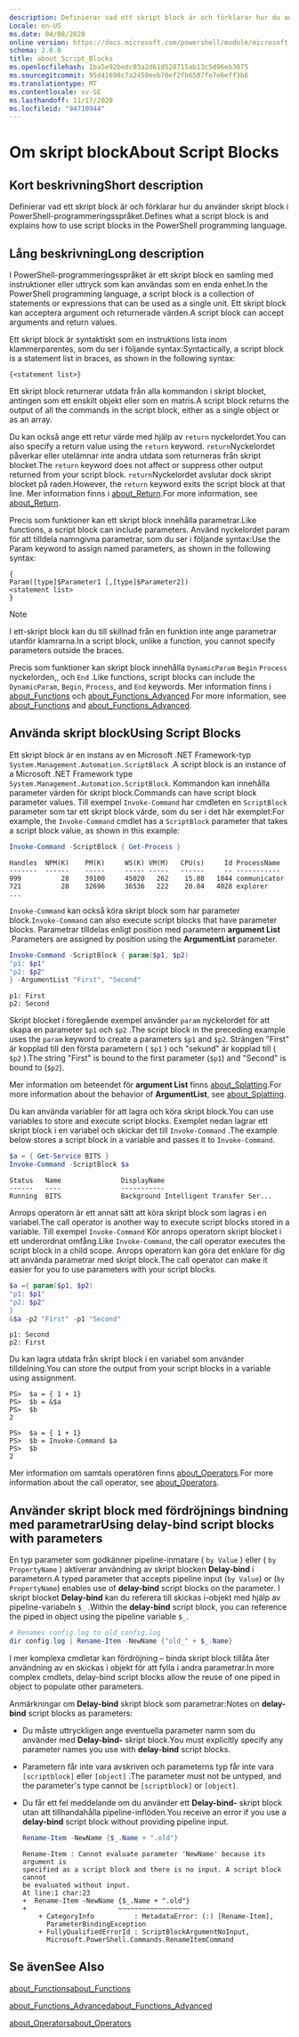 ```yaml
---
description: Definierar vad ett skript block är och förklarar hur du använder skript block i PowerShell-programmeringsspråket.
Locale: en-US
ms.date: 04/08/2020
online version: https://docs.microsoft.com/powershell/module/microsoft.powershell.core/about/about_script_blocks?view=powershell-7.2&WT.mc_id=ps-gethelp
schema: 2.0.0
title: about_Script_Blocks
ms.openlocfilehash: 1ba5e92bedc03a2d61d528715ab13c5d96eb3075
ms.sourcegitcommit: 95d41698c7a2450eeb70ef2fb6507fe7e6eff3b6
ms.translationtype: MT
ms.contentlocale: sv-SE
ms.lasthandoff: 11/17/2020
ms.locfileid: "94710944"
---
```

# <a name="about-script-blocks"></a><span data-ttu-id="ffe50-103">Om skript block</span><span class="sxs-lookup"><span data-stu-id="ffe50-103">About Script Blocks</span></span>

## <a name="short-description"></a><span data-ttu-id="ffe50-104">Kort beskrivning</span><span class="sxs-lookup"><span data-stu-id="ffe50-104">Short description</span></span>

<span data-ttu-id="ffe50-105">Definierar vad ett skript block är och förklarar hur du använder skript block i PowerShell-programmeringsspråket.</span><span class="sxs-lookup"><span data-stu-id="ffe50-105">Defines what a script block is and explains how to use script blocks in the PowerShell programming language.</span></span>

## <a name="long-description"></a><span data-ttu-id="ffe50-106">Lång beskrivning</span><span class="sxs-lookup"><span data-stu-id="ffe50-106">Long description</span></span>

<span data-ttu-id="ffe50-107">I PowerShell-programmeringsspråket är ett skript block en samling med instruktioner eller uttryck som kan användas som en enda enhet.</span><span class="sxs-lookup"><span data-stu-id="ffe50-107">In the PowerShell programming language, a script block is a collection of statements or expressions that can be used as a single unit.</span></span>
<span data-ttu-id="ffe50-108">Ett skript block kan acceptera argument och returnerade värden.</span><span class="sxs-lookup"><span data-stu-id="ffe50-108">A script block can accept arguments and return values.</span></span>

<span data-ttu-id="ffe50-109">Ett skript block är syntaktiskt som en instruktions lista inom klammerparentes, som du ser i följande syntax:</span><span class="sxs-lookup"><span data-stu-id="ffe50-109">Syntactically, a script block is a statement list in braces, as shown in the following syntax:</span></span>

```
{<statement list>}
```

<span data-ttu-id="ffe50-110">Ett skript block returnerar utdata från alla kommandon i skript blocket, antingen som ett enskilt objekt eller som en matris.</span><span class="sxs-lookup"><span data-stu-id="ffe50-110">A script block returns the output of all the commands in the script block, either as a single object or as an array.</span></span>

<span data-ttu-id="ffe50-111">Du kan också ange ett retur värde med hjälp av `return` nyckelordet.</span><span class="sxs-lookup"><span data-stu-id="ffe50-111">You can also specify a return value using the `return` keyword.</span></span> <span data-ttu-id="ffe50-112">`return`Nyckelordet påverkar eller utelämnar inte andra utdata som returneras från skript blocket.</span><span class="sxs-lookup"><span data-stu-id="ffe50-112">The `return` keyword does not affect or suppress other output returned from your script block.</span></span> <span data-ttu-id="ffe50-113">`return`Nyckelordet avslutar dock skript blocket på raden.</span><span class="sxs-lookup"><span data-stu-id="ffe50-113">However, the `return` keyword exits the script block at that line.</span></span> <span data-ttu-id="ffe50-114">Mer information finns i [about_Return](about_Return.md).</span><span class="sxs-lookup"><span data-stu-id="ffe50-114">For more information, see [about_Return](about_Return.md).</span></span>

<span data-ttu-id="ffe50-115">Precis som funktioner kan ett skript block innehålla parametrar.</span><span class="sxs-lookup"><span data-stu-id="ffe50-115">Like functions, a script block can include parameters.</span></span> <span data-ttu-id="ffe50-116">Använd nyckelordet param för att tilldela namngivna parametrar, som du ser i följande syntax:</span><span class="sxs-lookup"><span data-stu-id="ffe50-116">Use the Param keyword to assign named parameters, as shown in the following syntax:</span></span>

```
{
Param([type]$Parameter1 [,[type]$Parameter2])
<statement list>
}
```

> [!NOTE]
> <span data-ttu-id="ffe50-117">I ett-skript block kan du till skillnad från en funktion inte ange parametrar utanför klamrarna.</span><span class="sxs-lookup"><span data-stu-id="ffe50-117">In a script block, unlike a function, you cannot specify parameters outside the braces.</span></span>

<span data-ttu-id="ffe50-118">Precis som funktioner kan skript block innehålla `DynamicParam` `Begin` `Process` nyckelorden,, och `End` .</span><span class="sxs-lookup"><span data-stu-id="ffe50-118">Like functions, script blocks can include the `DynamicParam`, `Begin`, `Process`, and `End` keywords.</span></span> <span data-ttu-id="ffe50-119">Mer information finns i [about_Functions](about_Functions.md) och [about_Functions_Advanced](about_Functions_Advanced.md).</span><span class="sxs-lookup"><span data-stu-id="ffe50-119">For more information, see [about_Functions](about_Functions.md) and [about_Functions_Advanced](about_Functions_Advanced.md).</span></span>

## <a name="using-script-blocks"></a><span data-ttu-id="ffe50-120">Använda skript block</span><span class="sxs-lookup"><span data-stu-id="ffe50-120">Using Script Blocks</span></span>

<span data-ttu-id="ffe50-121">Ett skript block är en instans av en Microsoft .NET Framework-typ `System.Management.Automation.ScriptBlock` .</span><span class="sxs-lookup"><span data-stu-id="ffe50-121">A script block is an instance of a Microsoft .NET Framework type `System.Management.Automation.ScriptBlock`.</span></span> <span data-ttu-id="ffe50-122">Kommandon kan innehålla parameter värden för skript block.</span><span class="sxs-lookup"><span data-stu-id="ffe50-122">Commands can have script block parameter values.</span></span> <span data-ttu-id="ffe50-123">Till exempel `Invoke-Command` har cmdleten en `ScriptBlock` parameter som tar ett skript block värde, som du ser i det här exemplet:</span><span class="sxs-lookup"><span data-stu-id="ffe50-123">For example, the `Invoke-Command` cmdlet has a `ScriptBlock` parameter that takes a script block value, as shown in this example:</span></span>

```powershell
Invoke-Command -ScriptBlock { Get-Process }
```

```Output
Handles  NPM(K)    PM(K)     WS(K) VM(M)   CPU(s)     Id ProcessName
-------  ------    -----     ----- -----   ------     -- -----------
999          28    39100     45020   262    15.88   1844 communicator
721          28    32696     36536   222    20.84   4028 explorer
...
```

<span data-ttu-id="ffe50-124">`Invoke-Command` kan också köra skript block som har parameter block.</span><span class="sxs-lookup"><span data-stu-id="ffe50-124">`Invoke-Command` can also execute script blocks that have parameter blocks.</span></span>
<span data-ttu-id="ffe50-125">Parametrar tilldelas enligt position med parametern **argument List** .</span><span class="sxs-lookup"><span data-stu-id="ffe50-125">Parameters are assigned by position using the **ArgumentList** parameter.</span></span>

```powershell
Invoke-Command -ScriptBlock { param($p1, $p2)
"p1: $p1"
"p2: $p2"
} -ArgumentList "First", "Second"
```

```Output
p1: First
p2: Second
```

<span data-ttu-id="ffe50-126">Skript blocket i föregående exempel använder `param` nyckelordet för att skapa en parameter `$p1` och `$p2` .</span><span class="sxs-lookup"><span data-stu-id="ffe50-126">The script block in the preceding example uses the `param` keyword to create a parameters `$p1` and `$p2`.</span></span> <span data-ttu-id="ffe50-127">Strängen "First" är kopplad till den första parametern ( `$p1` ) och "sekund" är kopplad till ( `$p2` ).</span><span class="sxs-lookup"><span data-stu-id="ffe50-127">The string "First" is bound to the first parameter (`$p1`) and "Second" is bound to (`$p2`).</span></span>

<span data-ttu-id="ffe50-128">Mer information om beteendet för **argument List** finns [about_Splatting](about_Splatting.md#splatting-with-arrays).</span><span class="sxs-lookup"><span data-stu-id="ffe50-128">For more information about the behavior of **ArgumentList**, see [about_Splatting](about_Splatting.md#splatting-with-arrays).</span></span>

<span data-ttu-id="ffe50-129">Du kan använda variabler för att lagra och köra skript block.</span><span class="sxs-lookup"><span data-stu-id="ffe50-129">You can use variables to store and execute script blocks.</span></span> <span data-ttu-id="ffe50-130">Exemplet nedan lagrar ett skript block i en variabel och skickar det till `Invoke-Command` .</span><span class="sxs-lookup"><span data-stu-id="ffe50-130">The example below stores a script block in a variable and passes it to `Invoke-Command`.</span></span>

```powershell
$a = { Get-Service BITS }
Invoke-Command -ScriptBlock $a
```

```Output
Status   Name               DisplayName
------   ----               -----------
Running  BITS               Background Intelligent Transfer Ser...
```

<span data-ttu-id="ffe50-131">Anrops operatorn är ett annat sätt att köra skript block som lagras i en variabel.</span><span class="sxs-lookup"><span data-stu-id="ffe50-131">The call operator is another way to execute script blocks stored in a variable.</span></span>
<span data-ttu-id="ffe50-132">Till exempel `Invoke-Command` Kör anrops operatorn skript blocket i ett underordnat omfång.</span><span class="sxs-lookup"><span data-stu-id="ffe50-132">Like `Invoke-Command`, the call operator executes the script block in a child scope.</span></span> <span data-ttu-id="ffe50-133">Anrops operatorn kan göra det enklare för dig att använda parametrar med skript block.</span><span class="sxs-lookup"><span data-stu-id="ffe50-133">The call operator can make it easier for you to use parameters with your script blocks.</span></span>

```powershell
$a ={ param($p1, $p2)
"p1: $p1"
"p2: $p2"
}
&$a -p2 "First" -p1 "Second"
```

```Output
p1: Second
p2: First
```

<span data-ttu-id="ffe50-134">Du kan lagra utdata från skript block i en variabel som använder tilldelning.</span><span class="sxs-lookup"><span data-stu-id="ffe50-134">You can store the output from your script blocks in a variable using assignment.</span></span>

```
PS>  $a = { 1 + 1}
PS>  $b = &$a
PS>  $b
2
```

```
PS>  $a = { 1 + 1}
PS>  $b = Invoke-Command $a
PS>  $b
2
```

<span data-ttu-id="ffe50-135">Mer information om samtals operatören finns [about_Operators](about_Operators.md).</span><span class="sxs-lookup"><span data-stu-id="ffe50-135">For more information about the call operator, see [about_Operators](about_Operators.md).</span></span>

## <a name="using-delay-bind-script-blocks-with-parameters"></a><span data-ttu-id="ffe50-136">Använder skript block med fördröjnings bindning med parametrar</span><span class="sxs-lookup"><span data-stu-id="ffe50-136">Using delay-bind script blocks with parameters</span></span>

<span data-ttu-id="ffe50-137">En typ parameter som godkänner pipeline-inmatare ( `by Value` ) eller ( `by PropertyName` ) aktiverar användning av skript blocken **Delay-bind** i parametern.</span><span class="sxs-lookup"><span data-stu-id="ffe50-137">A typed parameter that accepts pipeline input (`by Value`) or (`by PropertyName`) enables use of **delay-bind** script blocks on the parameter.</span></span>
<span data-ttu-id="ffe50-138">I skript blocket **Delay-bind** kan du referera till skickas i-objekt med hjälp av pipeline-variabeln `$_` .</span><span class="sxs-lookup"><span data-stu-id="ffe50-138">Within the **delay-bind** script block, you can reference the piped in object using the pipeline variable `$_`.</span></span>

```powershell
# Renames config.log to old_config.log
dir config.log | Rename-Item -NewName {"old_" + $_.Name}
```

<span data-ttu-id="ffe50-139">I mer komplexa cmdletar kan fördröjning – binda skript block tillåta åter användning av en skickas i objekt för att fylla i andra parametrar.</span><span class="sxs-lookup"><span data-stu-id="ffe50-139">In more complex cmdlets, delay-bind script blocks allow the reuse of one piped in object to populate other parameters.</span></span>

<span data-ttu-id="ffe50-140">Anmärkningar om **Delay-bind** skript block som parametrar:</span><span class="sxs-lookup"><span data-stu-id="ffe50-140">Notes on **delay-bind** script blocks as parameters:</span></span>

- <span data-ttu-id="ffe50-141">Du måste uttryckligen ange eventuella parameter namn som du använder med **Delay-bind-** skript block.</span><span class="sxs-lookup"><span data-stu-id="ffe50-141">You must explicitly specify any parameter names you use with **delay-bind** script blocks.</span></span>
- <span data-ttu-id="ffe50-142">Parametern får inte vara avskriven och parameterns typ får inte vara `[scriptblock]` eller `[object]` .</span><span class="sxs-lookup"><span data-stu-id="ffe50-142">The parameter must not be untyped, and the parameter's type cannot be `[scriptblock]` or `[object]`.</span></span>
- <span data-ttu-id="ffe50-143">Du får ett fel meddelande om du använder ett **Delay-bind-** skript block utan att tillhandahålla pipeline-inflöden.</span><span class="sxs-lookup"><span data-stu-id="ffe50-143">You receive an error if you use a **delay-bind** script block without providing pipeline input.</span></span>

  ```powershell
  Rename-Item -NewName {$_.Name + ".old"}
  ```

  ```Output
  Rename-Item : Cannot evaluate parameter 'NewName' because its argument is
  specified as a script block and there is no input. A script block cannot
  be evaluated without input.
  At line:1 char:23
  +  Rename-Item -NewName {$_.Name + ".old"}
  +                       ~~~~~~~~~~~~~~~~~~
      + CategoryInfo          : MetadataError: (:) [Rename-Item],
        ParameterBindingException
      + FullyQualifiedErrorId : ScriptBlockArgumentNoInput,
        Microsoft.PowerShell.Commands.RenameItemCommand
  ```

## <a name="see-also"></a><span data-ttu-id="ffe50-144">Se även</span><span class="sxs-lookup"><span data-stu-id="ffe50-144">See Also</span></span>

[<span data-ttu-id="ffe50-145">about_Functions</span><span class="sxs-lookup"><span data-stu-id="ffe50-145">about_Functions</span></span>](about_Functions.md)

[<span data-ttu-id="ffe50-146">about_Functions_Advanced</span><span class="sxs-lookup"><span data-stu-id="ffe50-146">about_Functions_Advanced</span></span>](about_Functions_Advanced.md)

[<span data-ttu-id="ffe50-147">about_Operators</span><span class="sxs-lookup"><span data-stu-id="ffe50-147">about_Operators</span></span>](about_Operators.md)


